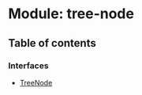 # Module: tree-node

## Table of contents

### Interfaces

- [TreeNode](../interfaces/tree_node.treenode.md)
